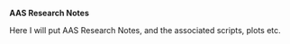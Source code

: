 <b>AAS Research Notes</b>

Here I will put AAS Research Notes, and the associated scripts, plots etc. 
